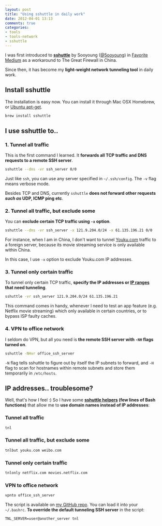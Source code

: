 ```yaml
---
layout: post
title: "Using sshuttle in daily work"
date: 2012-04-01 13:13
comments: true
categories: 
- tools
- tools-network
- sshuttle
---
```


I was first introduced to [**sshuttle**](https://github.com/apenwarr/sshuttle) by Sooyoung ([@5ooyoung](https://twitter.com/#!/5ooyoung)) in [Favorite Medium](http://favoritemedium.com/) 
as a workaround to The Great Firewall in China.

Since then, it has become my **light-weight network tunneling tool** in daily work. 

Install sshuttle
------
The installation is easy now. You can install it through Mac OSX Homebrew, or [Ubuntu apt-get](http://packages.ubuntu.com/precise/sshuttle).

```bash
brew install sshuttle
```

I use sshuttle to..
------

### 1. Tunnel all traffic 

This is the first command I learned.
It **forwards all TCP traffic and DNS requests to a remote SSH server**.

```bash
sshuttle --dns -vr ssh_server 0/0
```
Just like `ssh`, you can use any server specified in `~/.ssh/config`. 
The `-v` flag means verbose mode. 

Besides TCP and DNS, currently `sshuttle` **does not forward other requests 
_such as_ UDP, ICMP ping etc**.

### 2. Tunnel all traffic, but exclude some 
You can **exclude certain TCP traffic using `-x` option**.

```bash
sshuttle --dns -vr ssh_server -x 121.9.204.0/24 -x 61.135.196.21 0/0 
```

For instance, when I am in China, I don't want to tunnel 
[Youku.com](http://youku.com) traffic to a foreign server,
because its movie streaming service is only available within China. 

In this case, I use `-x` option to exclude Youku.com IP addresses.

### 3. Tunnel only certain traffic

To tunnel only certain TCP traffic, **specify the IP addresses 
or [IP ranges](http://www.subnet-calculator.com/cidr.php) that need tunneling**.

```bash
sshuttle -vr ssh_server 121.9.204.0/24 61.135.196.21 
```

This command comes in handy, whenever I need to test an app feature (e.g. Netflix movie streaming)
which only available in certain countries, or to bypass ISP faulty caches.

### 4. VPN to office network

I seldom do VPN, but all you need is **the remote SSH server with `-NH` flags turned on**. 

```bash
sshuttle -NHvr office_ssh_server
```

`-N` flag tells sshuttle to figure out by itself the IP subnets to forward, 
and `-H` flag to scan for hostnames within remote subnets and store them temporarily in `/etc/hosts`. 


IP addresses.. troublesome?
-----
Well, that's how I feel :) So I have some 
**[sshuttle helpers](https://github.com/teohm/dotfiles/blob/master/.bashrc.d/sshuttle_helpers)
(few lines of Bash functions)** that allow me to **use domain names instead of IP addresses**:

### Tunnel all traffic 
```bash
tnl
```

### Tunnel all traffic, but exclude some 
```bash
tnlbut youku.com weibo.com
```

### Tunnel only certain traffic
```bash
tnlonly netflix.com movies.netflix.com
```

### VPN to office network
```bash
vpnto office_ssh_server
```

The script is available on [my GitHub repo](https://github.com/teohm/dotfiles/blob/master/.bashrc.d/sshuttle_helpers).
You can load it into your `~/.bashrc`. **To override the default tunneling SSH server** in the script:
```
TNL_SERVER=user@another_server tnl
```

